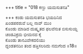+++
title = "018 ಕಣ್ಡು ಯಮಸುತನತಿ"

+++
ಕಂಡು ಯಮಸುತನತಿ ಭಯದಿನಿದ  
ಖಂಡಪರಶುವೆ ಬಲ್ಲ ನಾವ್ ಮುಂ  
ಕೊಂಡು ಮಾಡಿದ ದುಷ್ಕೃತದ ಫಲವೆನುತ ಬಿಸುಸುಯ್ದ   
ಚಂಡವಿಕ್ರಮ ಭೀಮನದ ಕೈ  
ಕೊಂಡು ತಾನವಿವೇಕದಲಿಯು  
ದ್ದಂಡತನದಿಂ ತಂದ ಹತ್ತಿಸಲರಿದು ನಮಗೆಂದ      ॥18॥